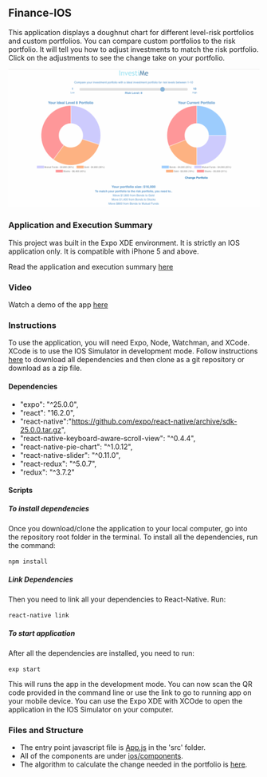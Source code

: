 ## Finance-IOS
This application displays a doughnut chart for different level-risk portfolios and custom portfolios. You can compare custom portfolios to the risk portfolio. It will tell you how to adjust investments to match the risk portfolio. Click on the adjustments to see the change take on your portfolio.

![finance-ios](https://github.com/nehacp/finance-ui/blob/master/finance-ui-image.png "Finance-ios")

### Application and Execution Summary

This project was built in the Expo XDE environment. It is strictly an IOS application only. It is compatible with iPhone 5 and above.

Read the application and execution summary [here](https://github.com/nehacp/finance-ios/blob/master/summary.md)

### Video

Watch a demo of the app [here](https://youtu.be/oHEFiRYLG9s)

### Instructions

To use the application, you will need Expo, Node, Watchman, and XCode. XCode is to use the IOS Simulator in development mode. Follow instructions [here](https://docs.expo.io/versions/latest/introduction/installation.html) to download all dependencies and then clone as a git repository or download as a zip file.

#### Dependencies

- "expo": "^25.0.0",
- "react": "16.2.0",
- "react-native":"https://github.com/expo/react-native/archive/sdk-25.0.0.tar.gz",
- "react-native-keyboard-aware-scroll-view": "^0.4.4",
- "react-native-pie-chart": "^1.0.12",
- "react-native-slider": "^0.11.0",
- "react-redux": "^5.0.7",
- "redux": "^3.7.2"

#### Scripts

##### To install dependencies

Once you download/clone the application to your local computer, go into the repository root folder in the terminal. To install all the dependencies, run the command:

`npm install`

##### Link Dependencies

Then you need to link all your dependencies to React-Native. Run:

```react-native link```

##### To start application

After all the dependencies are installed, you need to run:

`exp start`

This will runs the app in the development mode. You can now scan the QR code provided in the command line or use the link to go to running app on your mobile device. You can use the Expo XDE with XCOde to open the application in the IOS Simulator on your computer.


### Files and Structure

- The entry point javascript file is [App.js](https://github.com/nehacp/finance-ios/blob/master/App.js) in the 'src' folder.
- All of the components are under [ios/components](https://github.com/nehacp/finance-ios/tree/master/ios/components).
- The algorithm to calculate the change needed in the portfolio is [here](https://github.com/nehacp/finance-ios/blob/master/ios/calculate-portfolio-shift/index.js).